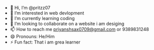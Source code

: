 - 👋 Hi, I’m @pritzz07
- 👀 I’m interested in web devlopment 
- 🌱 I’m currently learning coding 
- 💞️ I’m looking to collaborate on a website i am desiging 
- 📫 How to reach me priyanshsax0709@gmail.com or 9389831248
- 😄 Pronouns: He/Him
- ⚡ Fun fact: That i am grea learner 

<!---
pritzz07/pritzz07 is a ✨ special ✨ repository because its `README.md` (this file) appears on your GitHub profile.
You can click the Preview link to take a look at your changes.
--->
